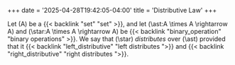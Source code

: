 +++
date = '2025-04-28T19:42:05-04:00'
title = 'Distributive Law'
+++

Let \(A\) be a {{< backlink "set" "set" >}}, and let
\(\ast:A \times A \rightarrow A\) and \(\star:A \times A \rightarrow A\)
be {{< backlink "binary_operation" "binary operations" >}}. We say
that \(\star\) _distributes_ over \(\ast\) provided that it
{{< backlink "left_distributive" "left distributes ">}} and
{{< backlink "right_distributive" "right distributes ">}}.
